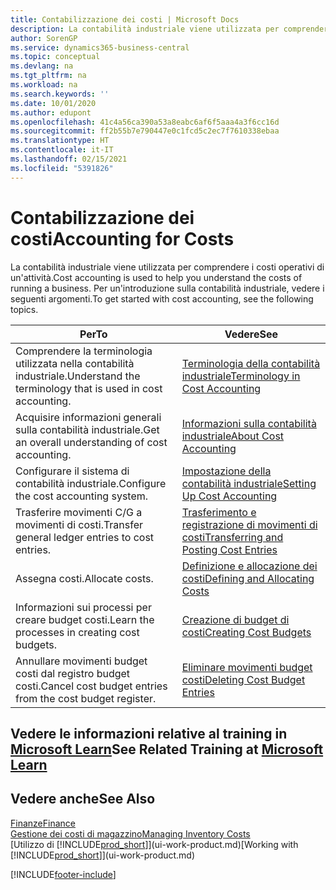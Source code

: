 ```yaml
---
title: Contabilizzazione dei costi | Microsoft Docs
description: La contabilità industriale viene utilizzata per comprendere i costi operativi di un'attività. Per un'introduzione sulla contabilità industriale, vedere i seguenti argomenti.
author: SorenGP
ms.service: dynamics365-business-central
ms.topic: conceptual
ms.devlang: na
ms.tgt_pltfrm: na
ms.workload: na
ms.search.keywords: ''
ms.date: 10/01/2020
ms.author: edupont
ms.openlocfilehash: 41c4a56ca390a53a8eabc6af6f5aaa4a3f6cc16d
ms.sourcegitcommit: ff2b55b7e790447e0c1fcd5c2ec7f7610338ebaa
ms.translationtype: HT
ms.contentlocale: it-IT
ms.lasthandoff: 02/15/2021
ms.locfileid: "5391826"
---
```

# <a name="accounting-for-costs"></a><span data-ttu-id="039b4-104">Contabilizzazione dei costi</span><span class="sxs-lookup"><span data-stu-id="039b4-104">Accounting for Costs</span></span>
<span data-ttu-id="039b4-105">La contabilità industriale viene utilizzata per comprendere i costi operativi di un'attività.</span><span class="sxs-lookup"><span data-stu-id="039b4-105">Cost accounting is used to help you understand the costs of running a business.</span></span> <span data-ttu-id="039b4-106">Per un'introduzione sulla contabilità industriale, vedere i seguenti argomenti.</span><span class="sxs-lookup"><span data-stu-id="039b4-106">To get started with cost accounting, see the following topics.</span></span>  

|<span data-ttu-id="039b4-107">Per</span><span class="sxs-lookup"><span data-stu-id="039b4-107">To</span></span>|<span data-ttu-id="039b4-108">Vedere</span><span class="sxs-lookup"><span data-stu-id="039b4-108">See</span></span>|  
|--------|---------|  
|<span data-ttu-id="039b4-109">Comprendere la terminologia utilizzata nella contabilità industriale.</span><span class="sxs-lookup"><span data-stu-id="039b4-109">Understand the terminology that is used in cost accounting.</span></span>|[<span data-ttu-id="039b4-110">Terminologia della contabilità industriale</span><span class="sxs-lookup"><span data-stu-id="039b4-110">Terminology in Cost Accounting</span></span>](finance-terminology-in-cost-accounting.md)|  
|<span data-ttu-id="039b4-111">Acquisire informazioni generali sulla contabilità industriale.</span><span class="sxs-lookup"><span data-stu-id="039b4-111">Get an overall understanding of cost accounting.</span></span>|[<span data-ttu-id="039b4-112">Informazioni sulla contabilità industriale</span><span class="sxs-lookup"><span data-stu-id="039b4-112">About Cost Accounting</span></span>](finance-about-cost-accounting.md)|  
|<span data-ttu-id="039b4-113">Configurare il sistema di contabilità industriale.</span><span class="sxs-lookup"><span data-stu-id="039b4-113">Configure the cost accounting system.</span></span>|[<span data-ttu-id="039b4-114">Impostazione della contabilità industriale</span><span class="sxs-lookup"><span data-stu-id="039b4-114">Setting Up Cost Accounting</span></span>](finance-set-up-cost-accounting.md)|  
|<span data-ttu-id="039b4-115">Trasferire movimenti C/G a movimenti di costi.</span><span class="sxs-lookup"><span data-stu-id="039b4-115">Transfer general ledger entries to cost entries.</span></span>|[<span data-ttu-id="039b4-116">Trasferimento e registrazione di movimenti di costi</span><span class="sxs-lookup"><span data-stu-id="039b4-116">Transferring and Posting Cost Entries</span></span>](finance-transfer-and-post-cost-entries.md)|  
|<span data-ttu-id="039b4-117">Assegna costi.</span><span class="sxs-lookup"><span data-stu-id="039b4-117">Allocate costs.</span></span>|[<span data-ttu-id="039b4-118">Definizione e allocazione dei costi</span><span class="sxs-lookup"><span data-stu-id="039b4-118">Defining and Allocating Costs</span></span>](finance-define-and-allocate-costs.md)|  
|<span data-ttu-id="039b4-119">Informazioni sui processi per creare budget costi.</span><span class="sxs-lookup"><span data-stu-id="039b4-119">Learn the processes in creating cost budgets.</span></span>|[<span data-ttu-id="039b4-120">Creazione di budget di costi</span><span class="sxs-lookup"><span data-stu-id="039b4-120">Creating Cost Budgets</span></span>](finance-create-cost-budgets.md)|
|<span data-ttu-id="039b4-121">Annullare movimenti budget costi dal registro budget costi.</span><span class="sxs-lookup"><span data-stu-id="039b4-121">Cancel cost budget entries from the cost budget register.</span></span>|[<span data-ttu-id="039b4-122">Eliminare movimenti budget costi</span><span class="sxs-lookup"><span data-stu-id="039b4-122">Deleting Cost Budget Entries</span></span>](finance-how-to-delete-cost-budget-entries.md)|

## <a name="see-related-training-at-microsoft-learn"></a><span data-ttu-id="039b4-123">Vedere le informazioni relative al training in [Microsoft Learn](/learn/paths/use-cost-accounting-dynamics-365-business-central/)</span><span class="sxs-lookup"><span data-stu-id="039b4-123">See Related Training at [Microsoft Learn](/learn/paths/use-cost-accounting-dynamics-365-business-central/)</span></span>

## <a name="see-also"></a><span data-ttu-id="039b4-124">Vedere anche</span><span class="sxs-lookup"><span data-stu-id="039b4-124">See Also</span></span>  
[<span data-ttu-id="039b4-125">Finanze</span><span class="sxs-lookup"><span data-stu-id="039b4-125">Finance</span></span>](finance.md)  
[<span data-ttu-id="039b4-126">Gestione dei costi di magazzino</span><span class="sxs-lookup"><span data-stu-id="039b4-126">Managing Inventory Costs</span></span>](finance-manage-inventory-costs.md)  
<span data-ttu-id="039b4-127">[Utilizzo di [!INCLUDE[prod_short](includes/prod_short.md)]](ui-work-product.md)</span><span class="sxs-lookup"><span data-stu-id="039b4-127">[Working with [!INCLUDE[prod_short](includes/prod_short.md)]](ui-work-product.md)</span></span>


[!INCLUDE[footer-include](includes/footer-banner.md)]